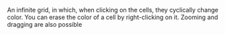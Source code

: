 An infinite grid, in which, when clicking on the cells, they cyclically change color. You can erase the color of a cell by right-clicking on it. Zooming and dragging are also possible
